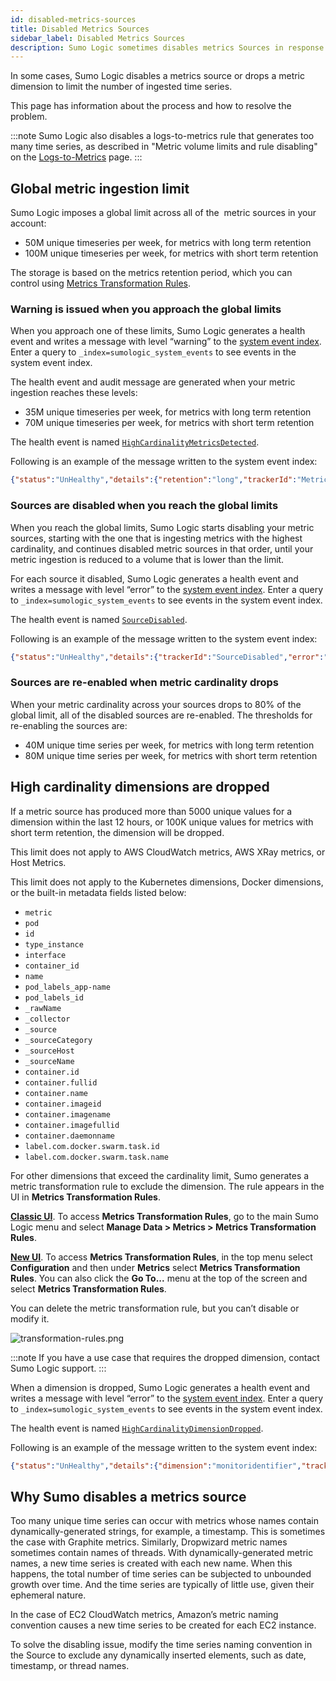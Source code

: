 ```yaml
---
id: disabled-metrics-sources
title: Disabled Metrics Sources
sidebar_label: Disabled Metrics Sources
description: Sumo Logic sometimes disables metrics Sources in response to excessive volume of time series.
---
```


In some cases, Sumo Logic disables a metrics source or drops a metric dimension to limit the number of ingested time series. 

This page has information about the process and how to resolve the problem.

:::note
Sumo Logic also disables a logs-to-metrics rule that generates too many time series, as described in "Metric volume limits and rule disabling" on the [Logs-to-Metrics](../logs-to-metrics.md) page.
:::

## Global metric ingestion limit

Sumo Logic imposes a global limit across all of the  metric sources in your account:

* 50M unique timeseries per week, for metrics with long term retention
* 100M unique timeseries per week, for metrics with short term retention

The storage is based on the metrics retention period, which you can control using [Metrics Transformation Rules](../metrics-transformation-rules.md).

### Warning is issued when you approach the global limits

When you approach one of these limits, Sumo Logic generates a health event and writes a message with level “warning” to the [system event index](/docs/manage/security/audit-indexes/system-event-index/). Enter a query to `_index=sumologic_system_events` to see events in the system event index.

The health event and audit message are generated when your metric ingestion reaches these levels:

* 35M unique timeseries per week, for metrics with long term retention
* 70M unique timeseries per week, for metrics with short term retention

The health event is named [`HighCardinalityMetricsDetected`](https://service.sumologic.com/audit/docs/#operation/getHighCardinalityMetricsDetected). 

Following is an example of the message written to the system event index:

```json
{"status":"UnHealthy","details":{"retention":"long","trackerId":"MetricsHighCardinalityDetected","error":"Detected high cardinality of metrics time series","description":"Approaching the limit for total number of unique time series allowed. In case of exceeding the limit some of your metrics sources would be temporary disabled."},"eventType":"Health-Change","severityLevel":"Warning","accountId":"0000000000000475","eventId":"0687c55e-0b77-44a4-9a6f-6d6d5e588244","eventName":"MetricsHighCardinalityDetected","eventTime":"2020-06-18T14:45:48.252Z","eventFormatVersion":"1.0 beta","subsystem":"Metrics","resourceIdentity":{"id":"0000000000000475","name":"stagData","type":"Organisation"}}
```

### Sources are disabled when you reach the global limits

When you reach the global limits, Sumo Logic starts disabling your metric sources, starting with the one that is ingesting metrics with the highest cardinality, and continues disabled metric sources in that order, until your metric ingestion is reduced to a volume that is lower than the limit.

For each source it disabled, Sumo Logic generates a health event and writes a message with level “error” to the [system event index](/docs/manage/security/audit-indexes/system-event-index/). Enter a query to `_index=sumologic_system_events` to see events in the system event index.

The health event is named [`SourceDisabled`](https://service.sumologic.com/audit/docs/#operation/getSourceDisabled). 

Following is an example of the message written to the system event index:

```json
{"status":"UnHealthy","details":{"trackerId":"SourceDisabled","error":"Metrics source temporarily disabled","description":"This metrics source has sent too many unique time series and has been temporarily disabled. The data sent while this source is disabled cannot be recovered."},"eventType":"Health-Change","severityLevel":"Error","accountId":"0000000000000475","eventId":"4b1e4710-bef6-4ebe-926b-57e6b4743e9a","eventName":"SourceDisabled ","eventTime":"2020-06-18T15:00:20.776Z","eventFormatVersion":"1.0 beta","subsystem":"Metrics","resourceIdentity":{"collectorId":"000000000627859B","collectorName":"stag-cass-metrics-aa-2","id":"000000000644FB28","name":"HostMetrics","type":"Source"}}
```

### Sources are re-enabled when metric cardinality drops

When your metric cardinality across your sources drops to 80% of the global limit, all of the disabled sources are re-enabled. The thresholds for re-enabling the sources are:

* 40M unique time series per week, for metrics with long term retention
* 80M unique time series per week, for metrics with short term retention

## High cardinality dimensions are dropped

If a metric source has produced more than 5000 unique values for a dimension within the last 12 hours, or 100K unique values for metrics with short term retention, the dimension will be dropped. 

This limit does not apply to AWS CloudWatch metrics, AWS XRay metrics, or Host Metrics. 

This limit does not apply to the Kubernetes dimensions, Docker dimensions, or the built-in metadata fields listed below:

* `metric`
* `pod`
* `id`
* `type_instance`
* `interface`
* `container_id`
* `name`
* `pod_labels_app-name`
* `pod_labels_id`
* `_rawName`
* `_collector`
* `_source`
* `_sourceCategory`
* `_sourceHost`
* `_sourceName`
* `container.id`
* `container.fullid`
* `container.name`
* `container.imageid`
* `container.imagename`
* `container.imagefullid`
* `container.daemonname`
* `label.com.docker.swarm.task.id`
* `label.com.docker.swarm.task.name`

For other dimensions that exceed the cardinality limit, Sumo generates a metric transformation rule to exclude the dimension. The rule appears in the UI in **Metrics Transformation Rules**.

[**Classic UI**](/docs/get-started/sumo-logic-ui-classic).  To access **Metrics Transformation Rules**, go to the main Sumo Logic menu and select **Manage Data > Metrics > Metrics Transformation Rules**. 


[**New UI**](/docs/get-started/sumo-logic-ui/). To access **Metrics Transformation Rules**, in the top menu select **Configuration** and then under **Metrics** select **Metrics Transformation Rules**. You can also click the **Go To...** menu at the top of the screen and select **Metrics Transformation Rules**. 
 

You can delete the metric transformation rule, but you can’t disable or modify it. 

![transformation-rules.png](/img/metrics/transformation-rules.png)

:::note
If you have a use case that requires the dropped dimension, contact Sumo Logic support.
:::

When a dimension is dropped, Sumo Logic generates a health event and writes a message with level “error” to the [system event index](/docs/manage/security/audit-indexes/system-event-index/). Enter a query to `_index=sumologic_system_events` to see events in the system event index.

The health event is named [`HighCardinalityDimensionDropped`](https://service.sumologic.com/audit/docs/#operation/getHighCardinalityDimensionDropped).

Following is an example of the message written to the system event index:

```json
{"status":"UnHealthy","details":{"dimension":"monitoridentifier","trackerId":"HighCardinalityDimensionDropped","error":"Dropped highly cardinal metrics dimension","description":"This metrics source has sent metrics with too many unique values of one dimension. Therefore said dimension will be dropped from metrics coming from this source."},"eventType":"Health-Change","severityLevel":"Error","accountId":"0000000000000131","eventId":"7354fe41-bd6e-46e2-802b-bc6b42a97406","eventName":"HighCardinalityDimensionDropped","eventTime":"2020-06-18T15:49:57.803Z","eventFormatVersion":"1.0 beta","subsystem":"Metrics","resourceIdentity":{"collectorId":"00000000064C90BE","collectorName":"nite-alert-1","id":"000000000689D385","name":"carbon2udp","type":"Source"}}
```

## Why Sumo disables a metrics source 

Too many unique time series can occur with metrics whose names contain dynamically-generated strings, for example, a timestamp. This is sometimes the case with Graphite metrics. Similarly, Dropwizard metric names sometimes contain names of threads. With dynamically-generated metric names, a new time series is created with each new name. When this happens, the total number of time series can be subjected to unbounded growth over time. And the time series are typically of little use, given their ephemeral nature.

In the case of EC2 CloudWatch metrics, Amazon’s metric naming convention causes a new time series to be created for each EC2 instance.

To solve the disabling issue, modify the time series naming convention in the Source to exclude any dynamically inserted elements, such as date, timestamp, or thread names.
